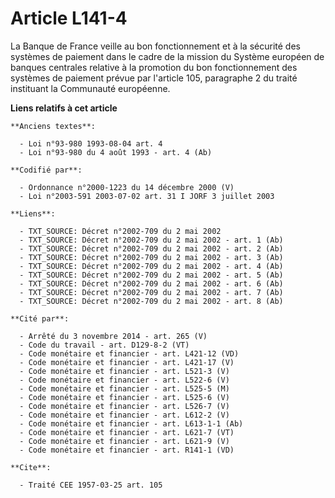 # Article L141-4

La Banque de France veille au bon fonctionnement et à la sécurité des systèmes de paiement dans le cadre de la mission du
Système européen de banques centrales relative à la promotion du bon fonctionnement des systèmes de paiement prévue par
l'article 105, paragraphe 2 du traité instituant la Communauté européenne.

**Liens relatifs à cet article**

	**Anciens textes**:

	  - Loi n°93-980 1993-08-04 art. 4
	  - Loi n°93-980 du 4 août 1993 - art. 4 (Ab)

	**Codifié par**:

	  - Ordonnance n°2000-1223 du 14 décembre 2000 (V)
	  - Loi n°2003-591 2003-07-02 art. 31 I JORF 3 juillet 2003

	**Liens**:

	  - TXT_SOURCE: Décret n°2002-709 du 2 mai 2002
	  - TXT_SOURCE: Décret n°2002-709 du 2 mai 2002 - art. 1 (Ab)
	  - TXT_SOURCE: Décret n°2002-709 du 2 mai 2002 - art. 2 (Ab)
	  - TXT_SOURCE: Décret n°2002-709 du 2 mai 2002 - art. 3 (Ab)
	  - TXT_SOURCE: Décret n°2002-709 du 2 mai 2002 - art. 4 (Ab)
	  - TXT_SOURCE: Décret n°2002-709 du 2 mai 2002 - art. 5 (Ab)
	  - TXT_SOURCE: Décret n°2002-709 du 2 mai 2002 - art. 6 (Ab)
	  - TXT_SOURCE: Décret n°2002-709 du 2 mai 2002 - art. 7 (Ab)
	  - TXT_SOURCE: Décret n°2002-709 du 2 mai 2002 - art. 8 (Ab)

	**Cité par**:

	  - Arrêté du 3 novembre 2014 - art. 265 (V)
	  - Code du travail - art. D129-8-2 (VT)
	  - Code monétaire et financier - art. L421-12 (VD)
	  - Code monétaire et financier - art. L421-17 (V)
	  - Code monétaire et financier - art. L521-3 (V)
	  - Code monétaire et financier - art. L522-6 (V)
	  - Code monétaire et financier - art. L525-5 (M)
	  - Code monétaire et financier - art. L525-6 (V)
	  - Code monétaire et financier - art. L526-7 (V)
	  - Code monétaire et financier - art. L612-2 (V)
	  - Code monétaire et financier - art. L613-1-1 (Ab)
	  - Code monétaire et financier - art. L621-7 (VT)
	  - Code monétaire et financier - art. L621-9 (V)
	  - Code monétaire et financier - art. R141-1 (VD)

	**Cite**:

	  - Traité CEE 1957-03-25 art. 105
